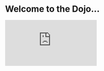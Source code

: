 <!DOCTYPE html>
  <html>
    <head>
      <h1>Welcome to the Dojo...</h1>
  </head>
  <body>
    <embed src="https://www.youtube.com/embed/S-LO6dctBms?ecver=1"></embed>
